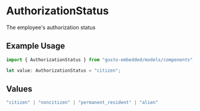 # AuthorizationStatus

The employee's authorization status

## Example Usage

```typescript
import { AuthorizationStatus } from "gusto-embedded/models/components";

let value: AuthorizationStatus = "citizen";
```

## Values

```typescript
"citizen" | "noncitizen" | "permanent_resident" | "alien"
```